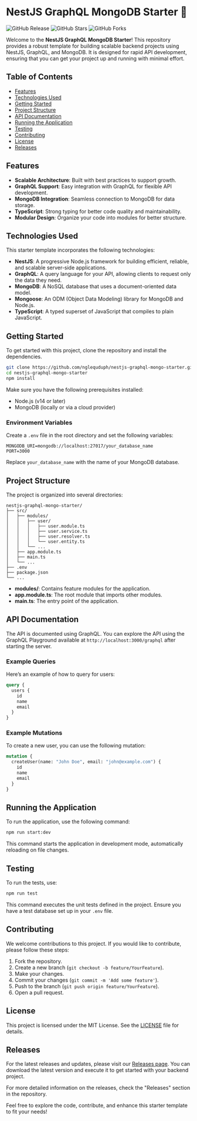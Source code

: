 # NestJS GraphQL MongoDB Starter 🚀

![GitHub Release](https://img.shields.io/github/release/nglequduph/nestjs-graphql-mongo-starter.svg) ![GitHub Stars](https://img.shields.io/github/stars/nglequduph/nestjs-graphql-mongo-starter.svg) ![GitHub Forks](https://img.shields.io/github/forks/nglequduph/nestjs-graphql-mongo-starter.svg)

Welcome to the **NestJS GraphQL MongoDB Starter**! This repository provides a robust template for building scalable backend projects using NestJS, GraphQL, and MongoDB. It is designed for rapid API development, ensuring that you can get your project up and running with minimal effort.

## Table of Contents

- [Features](#features)
- [Technologies Used](#technologies-used)
- [Getting Started](#getting-started)
- [Project Structure](#project-structure)
- [API Documentation](#api-documentation)
- [Running the Application](#running-the-application)
- [Testing](#testing)
- [Contributing](#contributing)
- [License](#license)
- [Releases](#releases)

## Features

- **Scalable Architecture**: Built with best practices to support growth.
- **GraphQL Support**: Easy integration with GraphQL for flexible API development.
- **MongoDB Integration**: Seamless connection to MongoDB for data storage.
- **TypeScript**: Strong typing for better code quality and maintainability.
- **Modular Design**: Organize your code into modules for better structure.

## Technologies Used

This starter template incorporates the following technologies:

- **NestJS**: A progressive Node.js framework for building efficient, reliable, and scalable server-side applications.
- **GraphQL**: A query language for your API, allowing clients to request only the data they need.
- **MongoDB**: A NoSQL database that uses a document-oriented data model.
- **Mongoose**: An ODM (Object Data Modeling) library for MongoDB and Node.js.
- **TypeScript**: A typed superset of JavaScript that compiles to plain JavaScript.

## Getting Started

To get started with this project, clone the repository and install the dependencies.

```bash
git clone https://github.com/nglequduph/nestjs-graphql-mongo-starter.git
cd nestjs-graphql-mongo-starter
npm install
```

Make sure you have the following prerequisites installed:

- Node.js (v14 or later)
- MongoDB (locally or via a cloud provider)

### Environment Variables

Create a `.env` file in the root directory and set the following variables:

```
MONGODB_URI=mongodb://localhost:27017/your_database_name
PORT=3000
```

Replace `your_database_name` with the name of your MongoDB database.

## Project Structure

The project is organized into several directories:

```
nestjs-graphql-mongo-starter/
├── src/
│   ├── modules/
│   │   ├── user/
│   │   │   ├── user.module.ts
│   │   │   ├── user.service.ts
│   │   │   ├── user.resolver.ts
│   │   │   └── user.entity.ts
│   │   └── ...
│   ├── app.module.ts
│   ├── main.ts
│   └── ...
├── .env
├── package.json
└── ...
```

- **modules/**: Contains feature modules for the application.
- **app.module.ts**: The root module that imports other modules.
- **main.ts**: The entry point of the application.

## API Documentation

The API is documented using GraphQL. You can explore the API using the GraphQL Playground available at `http://localhost:3000/graphql` after starting the server.

### Example Queries

Here’s an example of how to query for users:

```graphql
query {
  users {
    id
    name
    email
  }
}
```

### Example Mutations

To create a new user, you can use the following mutation:

```graphql
mutation {
  createUser(name: "John Doe", email: "john@example.com") {
    id
    name
    email
  }
}
```

## Running the Application

To run the application, use the following command:

```bash
npm run start:dev
```

This command starts the application in development mode, automatically reloading on file changes.

## Testing

To run the tests, use:

```bash
npm run test
```

This command executes the unit tests defined in the project. Ensure you have a test database set up in your `.env` file.

## Contributing

We welcome contributions to this project. If you would like to contribute, please follow these steps:

1. Fork the repository.
2. Create a new branch (`git checkout -b feature/YourFeature`).
3. Make your changes.
4. Commit your changes (`git commit -m 'Add some feature'`).
5. Push to the branch (`git push origin feature/YourFeature`).
6. Open a pull request.

## License

This project is licensed under the MIT License. See the [LICENSE](LICENSE) file for details.

## Releases

For the latest releases and updates, please visit our [Releases page](https://github.com/nglequduph/nestjs-graphql-mongo-starter/releases). You can download the latest version and execute it to get started with your backend project.

For more detailed information on the releases, check the "Releases" section in the repository.

Feel free to explore the code, contribute, and enhance this starter template to fit your needs!